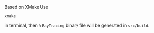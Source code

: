 Based on XMake
Use
```shell
xmake
```
in terminal, then a `RayTracing` binary file will be generated in `src/build`.